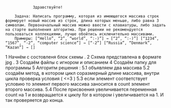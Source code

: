                 Здравствуйте!

        Задача: Написать программу, которая из имеющегося массива строк формирует новый массив из строк, длина которых меньше, либо равна 3 символам. Первоначальный массив можно ввести с клавиатуры, либо задать на старте выполнения алгоритма. При решении не рекомендуется пользоваться коллекциями, лучше обойтись исключительно массивами.
        Примеры: [“Hello”, “2”, “world”, “:-)”] → [“2”, “:-)”] [“1234”, “1567”, “-2”, “computer science”] → [“-2”] [“Russia”, “Denmark”, “Kazan”] → []

1 Начнём с состовленя блок схемы . 2 Схема представлена в формате jpg . 3 Создаём файлы с игнором и описанием 4 Создаём папку для программы 5 Алгоритм решения : 5.1 объявляем два массива 5.2 создаём метод, в котором цикл соразмерный длине массива, внутри цикла проверка условия ( <=3 ) 5.3 если элемент соответствует условию то элемент первого массива заносится в count элемент второго массива. 5.4 После присвоения увеличивается переменная count на 1 и возвращается к циклу for в котором i увеличивается на 1. И так проверяется до конца.